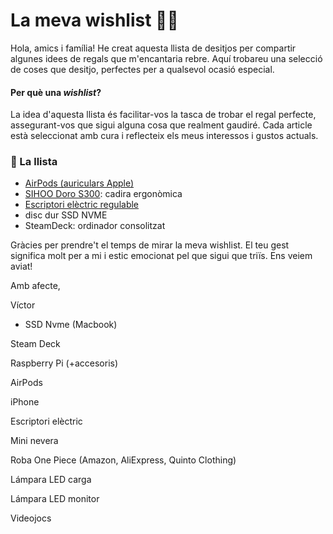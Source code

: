 # La meva wishlist 📝🎁
Hola, amics i família!
He creat aquesta llista de desitjos per compartir algunes idees de regals que m'encantaria rebre. Aquí trobareu una selecció de coses que desitjo, perfectes per a qualsevol ocasió especial.

#### Per què una *wishlist*?
La idea d'aquesta llista és facilitar-vos la tasca de trobar el regal perfecte, assegurant-vos que sigui alguna cosa que realment gaudiré. Cada article està seleccionat amb cura i reflecteix els meus interessos i gustos actuals.

### 📝 La llista
- [AirPods (auriculars Apple)](https://amzn.eu/d/51HVK3K)
- [SIHOO Doro S300](https://amzn.eu/d/5srwXK9): cadira ergonòmica
- [Escriptori elèctric regulable](https://amzn.eu/d/8vwDxCn)
- disc dur SSD NVME
- SteamDeck: ordinador consolitzat

Gràcies per prendre't el temps de mirar la meva wishlist. El teu gest significa molt per a mi i estic emocionat pel que sigui que triïs. Ens veiem aviat!

Amb afecte,

Víctor

- SSD Nvme (Macbook)

Steam Deck

Raspberry Pi (+accesoris)

AirPods

iPhone

Escriptori elèctric

Mini nevera

Roba One Piece (Amazon, AliExpress, Quinto Clothing)

Lámpara LED carga

Lámpara LED monitor

Videojocs

